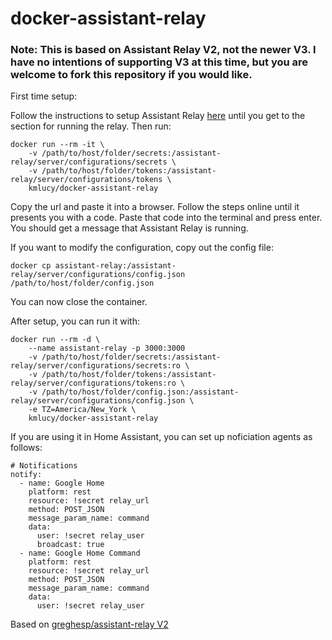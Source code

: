 # docker-assistant-relay

### Note: This is based on Assistant Relay V2, not the newer V3. I have no intentions of supporting V3 at this time, but you are welcome to fork this repository if you would like.

First time setup:

Follow the instructions to setup Assistant Relay [here](https://github.com/greghesp/assistant-relay/blob/master/readMe.md) until you get to the section for running the relay. Then run:
```
docker run --rm -it \
    -v /path/to/host/folder/secrets:/assistant-relay/server/configurations/secrets \
    -v /path/to/host/folder/tokens:/assistant-relay/server/configurations/tokens \
    kmlucy/docker-assistant-relay
```
Copy the url and paste it into a browser. Follow the steps online until it presents you with a code. Paste that code into the terminal and press enter. You should get a message that Assistant Relay is running.

If you want to modify the configuration, copy out the config file:
```
docker cp assistant-relay:/assistant-relay/server/configurations/config.json /path/to/host/folder/config.json
```
You can now close the container.

After setup, you can run it with:
```
docker run --rm -d \
    --name assistant-relay -p 3000:3000
    -v /path/to/host/folder/secrets:/assistant-relay/server/configurations/secrets:ro \
    -v /path/to/host/folder/tokens:/assistant-relay/server/configurations/tokens:ro \
    -v /path/to/host/folder/config.json:/assistant-relay/server/configurations/config.json \
    -e TZ=America/New_York \
    kmlucy/docker-assistant-relay
```

If you are using it in Home Assistant, you can set up noficiation agents as follows:
```
# Notifications
notify:
  - name: Google Home
    platform: rest
    resource: !secret relay_url
    method: POST_JSON
    message_param_name: command
    data:
      user: !secret relay_user
      broadcast: true
  - name: Google Home Command
    platform: rest
    resource: !secret relay_url
    method: POST_JSON
    message_param_name: command
    data:
      user: !secret relay_user
```

Based on [greghesp/assistant-relay V2](https://github.com/greghesp/assistant-relay/tree/master)
